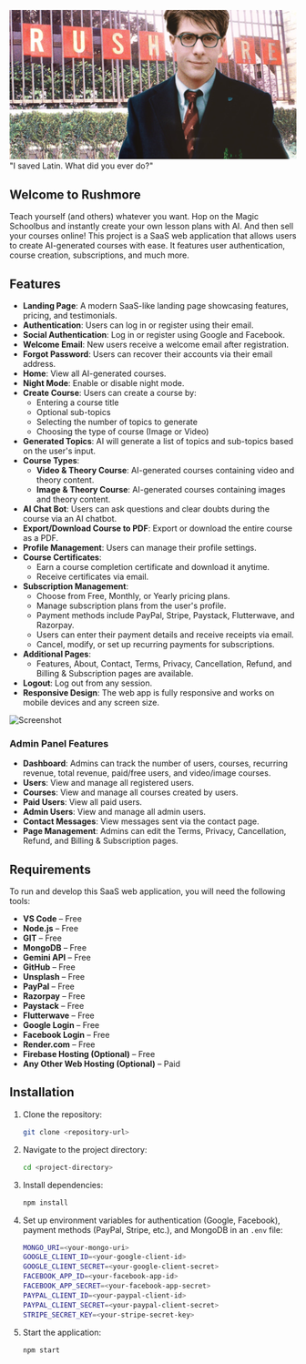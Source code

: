 
![Screenshot](public/rushmore-936098835.jpg?raw=true "Hero")
"I saved Latin. What did you ever do?"
## Welcome to Rushmore
Teach yourself (and others) whatever you want. Hop on the Magic Schoolbus and instantly create your own lesson plans with AI. And then sell your courses online! This project is a SaaS web application that allows users to create AI-generated courses with ease. It features user authentication, course creation, subscriptions, and much more.

## Features

- **Landing Page**: A modern SaaS-like landing page showcasing features, pricing, and testimonials.
- **Authentication**: Users can log in or register using their email.
- **Social Authentication**: Log in or register using Google and Facebook.
- **Welcome Email**: New users receive a welcome email after registration.
- **Forgot Password**: Users can recover their accounts via their email address.
- **Home**: View all AI-generated courses.
- **Night Mode**: Enable or disable night mode.
- **Create Course**: Users can create a course by:
  - Entering a course title
  - Optional sub-topics
  - Selecting the number of topics to generate
  - Choosing the type of course (Image or Video)
- **Generated Topics**: AI will generate a list of topics and sub-topics based on the user's input.
- **Course Types**:
  - **Video & Theory Course**: AI-generated courses containing video and theory content.
  - **Image & Theory Course**: AI-generated courses containing images and theory content.
- **AI Chat Bot**: Users can ask questions and clear doubts during the course via an AI chatbot.
- **Export/Download Course to PDF**: Export or download the entire course as a PDF.
- **Profile Management**: Users can manage their profile settings.
- **Course Certificates**:
  - Earn a course completion certificate and download it anytime.
  - Receive certificates via email.
- **Subscription Management**:
  - Choose from Free, Monthly, or Yearly pricing plans.
  - Manage subscription plans from the user's profile.
  - Payment methods include PayPal, Stripe, Paystack, Flutterwave, and Razorpay.
  - Users can enter their payment details and receive receipts via email.
  - Cancel, modify, or set up recurring payments for subscriptions.
- **Additional Pages**:
  - Features, About, Contact, Terms, Privacy, Cancellation, Refund, and Billing & Subscription pages are available.
- **Logout**: Log out from any session.
- **Responsive Design**: The web app is fully responsive and works on mobile devices and any screen size.

![Screenshot](/splash.png?raw=true "Preview")

### Admin Panel Features
- **Dashboard**: Admins can track the number of users, courses, recurring revenue, total revenue, paid/free users, and video/image courses.
- **Users**: View and manage all registered users.
- **Courses**: View and manage all courses created by users.
- **Paid Users**: View all paid users.
- **Admin Users**: View and manage all admin users.
- **Contact Messages**: View messages sent via the contact page.
- **Page Management**: Admins can edit the Terms, Privacy, Cancellation, Refund, and Billing & Subscription pages.

## Requirements

To run and develop this SaaS web application, you will need the following tools:

- **VS Code** – Free
- **Node.js** – Free
- **GIT** – Free
- **MongoDB** – Free
- **Gemini API** – Free
- **GitHub** – Free
- **Unsplash** – Free
- **PayPal** – Free
- **Razorpay** – Free
- **Paystack** – Free
- **Flutterwave** – Free
- **Google Login** – Free
- **Facebook Login** – Free
- **Render.com** – Free
- **Firebase Hosting (Optional)** – Free
- **Any Other Web Hosting (Optional)** – Paid

## Installation

1. Clone the repository:
   ```bash
   git clone <repository-url>
   ```

2. Navigate to the project directory:
   ```bash
   cd <project-directory>
   ```

3. Install dependencies:
   ```bash
   npm install
   ```

4. Set up environment variables for authentication (Google, Facebook), payment methods (PayPal, Stripe, etc.), and MongoDB in an `.env` file:
   ```bash
   MONGO_URI=<your-mongo-uri>
   GOOGLE_CLIENT_ID=<your-google-client-id>
   GOOGLE_CLIENT_SECRET=<your-google-client-secret>
   FACEBOOK_APP_ID=<your-facebook-app-id>
   FACEBOOK_APP_SECRET=<your-facebook-app-secret>
   PAYPAL_CLIENT_ID=<your-paypal-client-id>
   PAYPAL_CLIENT_SECRET=<your-paypal-client-secret>
   STRIPE_SECRET_KEY=<your-stripe-secret-key>
   ```

5. Start the application:
   ```bash
   npm start
   ```





